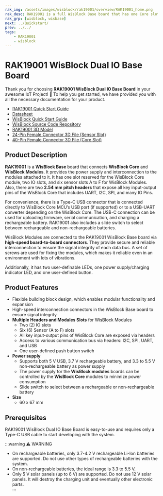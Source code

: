 ```yaml
---
rak_img: /assets/images/wisblock/rak19001/overview/RAK19001_home.png
rak_desc: RAK19001 is a full WisBlock Base board that has one Core slot, two IO slots, and six sensor slots for WisBlock modules. It also provides the power supply for attached WisBlock modules. 
rak_grp: [wisblock, wisbase]
next: ../Quickstart/
prev: ../../
tags:
    - RAK19001
    - wisblock
---
```



# RAK19001 WisBlock Dual IO Base Board

Thank you for choosing **RAK19001 WisBlock Dual IO Base Board** in your awesome IoT Project! 🎉 To help you get started, we have provided you with all the necessary documentation for your product.

* [RAK19001 Quick Start Guide](../Quickstart/)
* [Datasheet](../Datasheet/)
* <a href="../../Quickstart/" target="_blank">WisBlock Quick Start Guide</a>
* [WisBlock Source Code Repository](https://github.com/RAKWireless/WisBlock/)
* [RAK19001 3D Model](https://downloads.rakwireless.com/3D_File/WisBlock/3D_RAK19001.stp)
* [24-Pin Female Connector 3D File (Sensor Slot)](https://downloads.rakwireless.com/3D_File/Accessory/WisConnector/F24S1003K6M.stp)
* [40-Pin Female Connector 3D File (Core Slot)](https://downloads.rakwireless.com/3D_File/Accessory/WisConnector/F40S1003K6M.stp)


## Product Description


**RAK19001** is a **WisBlock Base** board that connects **WisBlock Core** and **WisBlock Modules**. It provides the power supply and interconnection to the modules attached to it. It has one slot reserved for the WisBlock Core module, two IO slots, and six sensor slots A to F for WisBlock Modules. Also, there are two **2.54&nbsp;mm pitch headers** that expose all key input-output pins of the WisBlock Core that includes UART, I2C, SPI, and many IO Pins.

For convenience, there is a Type-C USB connector that is connected directly to WisBlock Core MCU’s USB port (if supported) or to a USB-UART converter depending on the WisBlock Core. The USB-C connection can be used for uploading firmware, serial communication, and charging a rechargeable battery. RAK19001 also includes a slide switch to select between rechargeable and non-rechargeable batteries.

WisBlock Modules are connected to the RAK19001 WisBlock Base board via **high-speed board-to-board connectors**. They provide secure and reliable interconnection to ensure the signal integrity of each data bus. A set of screws are used for fixing the modules, which makes it reliable even in an environment with lots of vibrations.

Additionally, it has two user-definable LEDs, one power supply/charging indicator LED, and one user-defined button.

## Product Features

* Flexible building block design, which enables modular functionality and expansion
* High-speed interconnection connectors in the WisBlock Base board to ensure signal integrity
* **Multiple Headers and Modules Slots** for WisBlock Modules
    * Two (2) IO slots
    * Six (6) Sensor (A to F) slots
    * All key input-output pins of WisBlock Core are exposed via headers
    * Access to various communication bus via headers: I2C, SPI, UART, and USB
    * One user-defined push button switch
* **Power supply**     
    * Supports both 5&nbsp;V USB, 3.7&nbsp;V rechargeable battery, and 3.3 to 5.5&nbsp;V non-rechargeable battery as power supply
    * The power supply for the **WisBlock modules** boards can be controlled by the **WisBlock Core** modules to minimize power consumption
    * Slide switch to select between a rechargeable or non-rechargeable battery
* **Size**    
    * 60 x 67&nbsp;mm


## Prerequisites 

RAK19001 WisBlock Dual IO Base Board is easy-to-use and requires only a Type-C USB cable to start developing with the system.

:::warning ⚠️ WARNING    
- On rechargeable batteries, only 3.7-4.2&nbsp;V rechargeable Li-Ion batteries are supported. Do not use other types of rechargeable batteries with the system.    
- On non-rechargeable batteries, the ideal range is 3.3 to 5.5&nbsp;V.
- Only 5&nbsp;V solar panels (up to 6&nbsp;V) are supported. Do not use 12&nbsp;V solar panels. It will destroy the charging unit and eventually other electronic parts.    
:::
